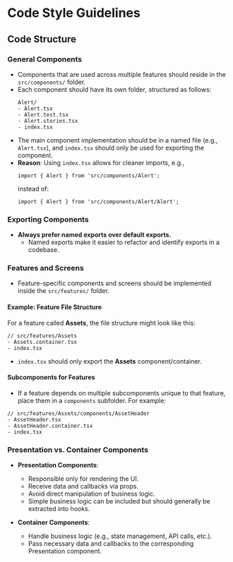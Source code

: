 # Code Style Guidelines

## Code Structure

### General Components

- Components that are used across multiple features should reside in the `src/components/` folder.
- Each component should have its own folder, structured as follows:
  ```
  Alert/
  - Alert.tsx
  - Alert.test.tsx
  - Alert.stories.tsx
  - index.tsx
  ```
- The main component implementation should be in a named file (e.g., `Alert.tsx`), and `index.tsx` should only be used for exporting the component.
- **Reason**: Using `index.tsx` allows for cleaner imports, e.g.,
  ```
  import { Alert } from 'src/components/Alert';
  ```
  instead of:
  ```
  import { Alert } from 'src/components/Alert/Alert';
  ```

### Exporting Components

- **Always prefer named exports over default exports.**
  - Named exports make it easier to refactor and identify exports in a codebase.

### Features and Screens

- Feature-specific components and screens should be implemented inside the `src/features/` folder.

#### Example: Feature File Structure

For a feature called **Assets**, the file structure might look like this:

```
// src/features/Assets
- Assets.container.tsx
- index.tsx
```

- `index.tsx` should only export the **Assets** component/container.

#### Subcomponents for Features

- If a feature depends on multiple subcomponents unique to that feature, place them in a `components` subfolder. For example:

```
// src/features/Assets/components/AssetHeader
- AssetHeader.tsx
- AssetHeader.container.tsx
- index.tsx
```

### Presentation vs. Container Components

- **Presentation Components**:

  - Responsible only for rendering the UI.
  - Receive data and callbacks via props.
  - Avoid direct manipulation of business logic.
  - Simple business logic can be included but should generally be extracted into hooks.

- **Container Components**:
  - Handle business logic (e.g., state management, API calls, etc.).
  - Pass necessary data and callbacks to the corresponding Presentation component.
